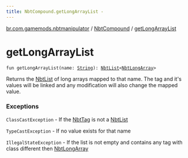 ```yaml
---
title: NbtCompound.getLongArrayList - 
---
```


[br.com.gamemods.nbtmanipulator](../index.html) / [NbtCompound](index.html) / [getLongArrayList](./get-long-array-list.html)

# getLongArrayList

`fun getLongArrayList(name: `[`String`](https://kotlinlang.org/api/latest/jvm/stdlib/kotlin/-string/index.html)`): `[`NbtList`](../-nbt-list/index.html)`<`[`NbtLongArray`](../-nbt-long-array/index.html)`>`

Returns the [NbtList](../-nbt-list/index.html) of long arrays mapped to that name. The tag and it's values will be linked and any modification will
also change the mapped value.

### Exceptions

`ClassCastException` - If the [NbtTag](../-nbt-tag.html) is not a [NbtList](../-nbt-list/index.html)

`TypeCastException` - If no value exists for that name

`IllegalStateException` - If the list is not empty and contains any tag with class different then [NbtLongArray](../-nbt-long-array/index.html)